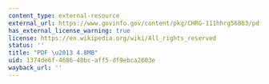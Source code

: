```yaml
---
content_type: external-resource
external_url: https://www.govinfo.gov/content/pkg/CHRG-111hhrg56863/pdf/CHRG-111hhrg56863.pdf
has_external_license_warning: true
license: https://en.wikipedia.org/wiki/All_rights_reserved
status: ''
title: "PDF \u2013 4.8MB"
uid: 1374de6f-4686-40bc-aff5-df9ebca2603e
wayback_url: ''
---
```

